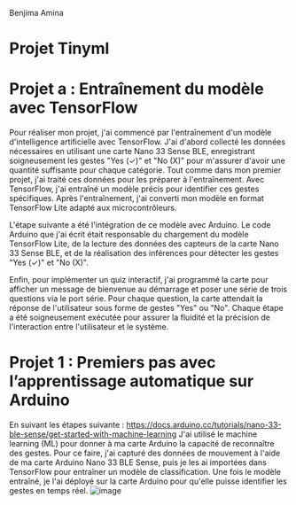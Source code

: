 Benjima Amina
# Projet Tinyml
# Projet a : Entraînement du modèle avec TensorFlow 
Pour réaliser mon projet, j'ai commencé par l'entraînement d'un modèle d'intelligence artificielle avec TensorFlow. J'ai d'abord collecté les données nécessaires en utilisant une carte Nano 33 Sense BLE, enregistrant soigneusement les gestes "Yes (✓)" et "No (X)" pour m'assurer d'avoir une quantité suffisante pour chaque catégorie. Tout comme dans mon premier projet, j'ai traité ces données pour les préparer à l'entraînement. Avec TensorFlow, j'ai entraîné un modèle précis pour identifier ces gestes spécifiques. Après l'entraînement, j'ai converti mon modèle en format TensorFlow Lite adapté aux microcontrôleurs.

L'étape suivante a été l'intégration de ce modèle avec Arduino. Le code Arduino que j'ai écrit était responsable du chargement du modèle TensorFlow Lite, de la lecture des données des capteurs de la carte Nano 33 Sense BLE, et de la réalisation des inférences pour détecter les gestes "Yes (✓)" et "No (X)".

Enfin, pour implémenter un quiz interactif, j'ai programmé la carte pour afficher un message de bienvenue au démarrage et poser une série de trois questions via le port série. Pour chaque question, la carte attendait la réponse de l'utilisateur sous forme de gestes "Yes" ou "No". Chaque étape a été soigneusement exécutée pour assurer la fluidité et la précision de l'interaction entre l'utilisateur et le système.

# Projet 1 : Premiers pas avec l’apprentissage automatique sur Arduino

En suivant les étapes suivante : https://docs.arduino.cc/tutorials/nano-33-ble-sense/get-started-with-machine-learning
J'ai utilisé le machine learning (ML) pour donner à ma carte Arduino la capacité de reconnaître des gestes. Pour ce faire, j'ai capturé des données de mouvement à l'aide de ma carte Arduino Nano 33 BLE Sense, puis je les ai importées dans TensorFlow pour entraîner un modèle de classification. Une fois le modèle entraîné, je l'ai déployé sur la carte Arduino pour qu'elle puisse identifier les gestes en temps réel.
![image](https://github.com/aminabenj/code/assets/148441485/525f55ec-a790-4996-afcc-87d7cbd5b7ab)


